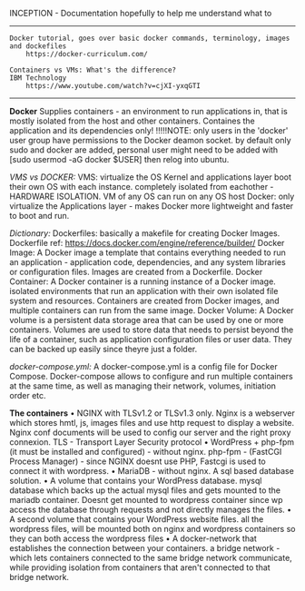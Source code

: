 INCEPTION - Documentation
hopefully to help me understand what to

-------------------------------------------------------------------------------------------
	Docker tutorial, goes over basic docker commands, terminology, images and dockefiles
		https://docker-curriculum.com/

	Containers vs VMs: What's the difference?
	IBM Technology
		https://www.youtube.com/watch?v=cjXI-yxqGTI
-------------------------------------------------------------------------------------------

**Docker**
	Supplies containers  - an environment to run applications in, that is mostly isolated from the host and other containers.
	Containes the application and its dependencies only!
!!!!!NOTE:
	only users in the 'docker' user group have permissions to the Docker deamon socket. by default only sudo and docker are added, personal user might need to be added with [sudo usermod -aG docker $USER] then relog into ubuntu.


*VMS vs DOCKER:*
	VMS: virtualize the OS Kernel and applications layer
		boot their own OS with each instance.
		completely isolated from eachother - HARDWARE ISOLATION.
		VM of any OS can run on any OS host
	Docker:
		only virtualize the Applications layer - makes Docker more lightweight and faster to boot and run.

*Dictionary:*
		Dockerfiles:
				basically a makefile for creating Docker Images.
				Dockerfile ref: https://docs.docker.com/engine/reference/builder/
		Docker Image:
			A Docker image a template that contains everything needed to run an application - application code, dependencies, and any system libraries or configuration files. Images are created from a Dockerfile.
		Docker Container:
			A Docker container is a running instance of a Docker image. isolated environments that run an application with their own isolated file system and resources. Containers are created from Docker images, and multiple containers can run from the same image.
		Docker Volume:
			A Docker volume is a persistent data storage area that can be used by one or more containers. Volumes are used to store data that needs to persist beyond the life of a container, such as application configuration files or user data.
			They can be backed up easily since theyre just a folder.

*docker-compose.yml:*
	A docker-compose.yml is a config file for Docker Compose.
	Docker-compose allows to configure and run multiple containers at the same time, as well as managing their network, volumes, initiation order etc.



**The containers**
	• NGINX with TLSv1.2 or TLSv1.3 only.
		Nginx is a webserver which stores hmtl, js, images files and use http request to display a website. Nginx conf documents will be used to config our server and the right proxy connexion.
		TLS - Transport Layer Security protocol
	• WordPress + php-fpm (it must be installed and configured) - without nginx.
		php-fpm - (FastCGI Process Manager) - since NGINX doesnt use PHP, Fastcgi is used to connect it with wordpress.
	• MariaDB  -  without nginx.
		A sql based database solution.
	• A volume that contains your WordPress database.
		mysql database which backs up the actual mysql files and gets mounted to the mariadb container.
		Doesnt get mounted to wordpress container since wp access the database through requests and not directly manages the files.
	• A second volume that contains your WordPress website files.
		all the wordpress files, will be mounted both on nginx and wordpress containers so they can both access the wordpress files
	• A docker-network that establishes the connection between your containers.
		a bridge network - which lets containers connected to the same bridge network communicate, while providing isolation from containers that aren't connected to that bridge network.

